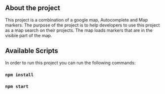 ## About the project

This project is a combination of a google map, Autocomplete and Map markers. The purpose of the project is to help developers to use this project as a map search on their projects. The map loads markers that are in the visible part of the map. 

## Available Scripts

In order to run this project you can run the following commands:

### `npm install`
### `npm start`


